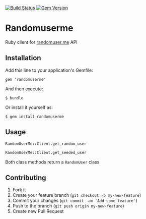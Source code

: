 [![Build Status](https://travis-ci.org/xurde/randomuserme.svg?branch=master)](https://travis-ci.org/xurde/randomuserme)
[![Gem Version](https://badge.fury.io/rb/randomuserme.svg)](http://badge.fury.io/rb/randomuserme)

# Randomuserme

Ruby client for [randomuser.me](http://randomuser.me) API

## Installation

Add this line to your application's Gemfile:

    gem 'randomuserme'

And then execute:

    $ bundle

Or install it yourself as:

    $ gem install randomuserme

## Usage

`RandomUserMe::Client.get_random_user`

`RandomUserMe::Client.get_seeded_user`

Both class methods return a `RandomUser` class

## Contributing

1. Fork it
2. Create your feature branch (`git checkout -b my-new-feature`)
3. Commit your changes (`git commit -am 'Add some feature'`)
4. Push to the branch (`git push origin my-new-feature`)
5. Create new Pull Request
